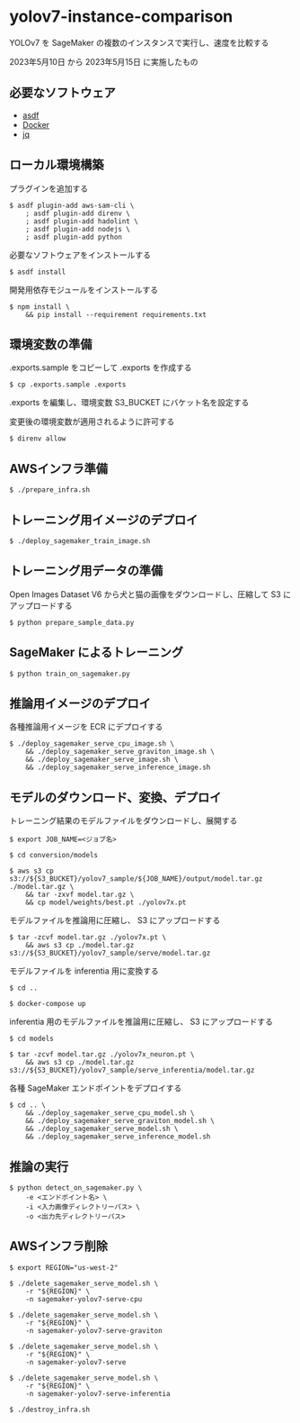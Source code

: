 # yolov7-instance-comparison

YOLOv7 を SageMaker の複数のインスタンスで実行し、速度を比較する

2023年5月10日 から 2023年5月15日 に実施したもの

## 必要なソフトウェア

* [asdf]
* [Docker]
* [jq]

## ローカル環境構築

プラグインを追加する

    $ asdf plugin-add aws-sam-cli \
        ; asdf plugin-add direnv \
        ; asdf plugin-add hadolint \
        ; asdf plugin-add nodejs \
        ; asdf plugin-add python

必要なソフトウェアをインストールする

    $ asdf install

開発用依存モジュールをインストールする

    $ npm install \
        && pip install --requirement requirements.txt

## 環境変数の準備

.exports.sample をコピーして .exports を作成する

    $ cp .exports.sample .exports

.exports を編集し、環境変数 S3_BUCKET にバケット名を設定する

変更後の環境変数が適用されるように許可する

    $ direnv allow

## AWSインフラ準備

    $ ./prepare_infra.sh

## トレーニング用イメージのデプロイ

    $ ./deploy_sagemaker_train_image.sh

## トレーニング用データの準備

Open Images Dataset V6 から犬と猫の画像をダウンロードし、圧縮して S3 にアップロードする

    $ python prepare_sample_data.py

## SageMaker によるトレーニング

    $ python train_on_sagemaker.py

## 推論用イメージのデプロイ

各種推論用イメージを ECR にデプロイする

    $ ./deploy_sagemaker_serve_cpu_image.sh \
        && ./deploy_sagemaker_serve_graviton_image.sh \
        && ./deploy_sagemaker_serve_image.sh \
        && ./deploy_sagemaker_serve_inference_image.sh

## モデルのダウンロード、変換、デプロイ

トレーニング結果のモデルファイルをダウンロードし、展開する

    $ export JOB_NAME=<ジョブ名>

    $ cd conversion/models

    $ aws s3 cp s3://${S3_BUCKET}/yolov7_sample/${JOB_NAME}/output/model.tar.gz ./model.tar.gz \
        && tar -zxvf model.tar.gz \
        && cp model/weights/best.pt ./yolov7x.pt

モデルファイルを推論用に圧縮し、 S3 にアップロードする

    $ tar -zcvf model.tar.gz ./yolov7x.pt \
        && aws s3 cp ./model.tar.gz s3://${S3_BUCKET}/yolov7_sample/serve/model.tar.gz

モデルファイルを inferentia 用に変換する

    $ cd ..

    $ docker-compose up

inferentia 用のモデルファイルを推論用に圧縮し、 S3 にアップロードする

    $ cd models

    $ tar -zcvf model.tar.gz ./yolov7x_neuron.pt \
        && aws s3 cp ./model.tar.gz s3://${S3_BUCKET}/yolov7_sample/serve_inferentia/model.tar.gz

各種 SageMaker エンドポイントをデプロイする

    $ cd .. \
        && ./deploy_sagemaker_serve_cpu_model.sh \
        && ./deploy_sagemaker_serve_graviton_model.sh \
        && ./deploy_sagemaker_serve_model.sh \
        && ./deploy_sagemaker_serve_inference_model.sh

## 推論の実行

    $ python detect_on_sagemaker.py \
        -e <エンドポイント名> \
        -i <入力画像ディレクトリーパス> \
        -o <出力先ディレクトリーパス>

## AWSインフラ削除

    $ export REGION="us-west-2"

    $ ./delete_sagemaker_serve_model.sh \
        -r "${REGION}" \
        -n sagemaker-yolov7-serve-cpu

    $ ./delete_sagemaker_serve_model.sh \
        -r "${REGION}" \
        -n sagemaker-yolov7-serve-graviton

    $ ./delete_sagemaker_serve_model.sh \
        -r "${REGION}" \
        -n sagemaker-yolov7-serve

    $ ./delete_sagemaker_serve_model.sh \
        -r "${REGION}" \
        -n sagemaker-yolov7-serve-inferentia

    $ ./destroy_infra.sh

[asdf]: https://asdf-vm.com
[docker]: https://docs.docker.com/get-docker/
[jq]: https://stedolan.github.io/jq/

